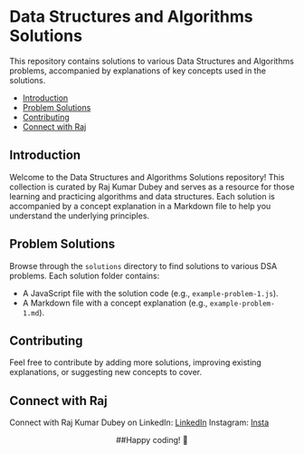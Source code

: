 # Data Structures and Algorithms Solutions

This repository contains solutions to various Data Structures and Algorithms problems, accompanied by explanations of key concepts used in the solutions.

<!-- TOC -->
- [Introduction](#introduction)
- [Problem Solutions](#problem-solutions)
- [Contributing](#contributing)
- [Connect with Raj](#connect-with-raj)
<!-- /TOC -->

## Introduction

Welcome to the Data Structures and Algorithms Solutions repository! This collection is curated by Raj Kumar Dubey and serves as a resource for those learning and practicing algorithms and data structures. Each solution is accompanied by a concept explanation in a Markdown file to help you understand the underlying principles.

## Problem Solutions

Browse through the `solutions` directory to find solutions to various DSA problems. Each solution folder contains:
- A JavaScript file with the solution code (e.g., `example-problem-1.js`).
- A Markdown file with a concept explanation (e.g., `example-problem-1.md`).

## Contributing

Feel free to contribute by adding more solutions, improving existing explanations, or suggesting new concepts to cover. 

## Connect with Raj

Connect with Raj Kumar Dubey on 
LinkedIn: [LinkedIn](https://www.linkedin.com/in/iamrajkumardubey/)
Instagram: [Insta](https://www.instagram.com/menntunofficial/)




<p align="center">##Happy coding! 🚀 </p>
